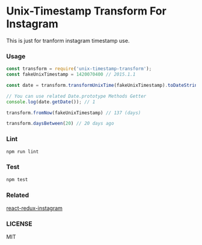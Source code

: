 # Unix-Timestamp Transform For Instagram

This is just for tranform instagram timestamp use.

### Usage

```js
const transform = require('unix-timestamp-transform');
const fakeUnixTimestamp = 1420070400 // 2015.1.1

const date = transform.transformUnixTime(fakeUnixTimestamp).toDateString(); // Fri Jan 01 2016

// You can use related Date.prototype Methods Getter
console.log(date.getDate()); // 1

transform.fromNow(fakeUnixTimestamp) // 137 (days)

transform.daysBetween(20) // 20 days ago
```

### Lint

```sh
npm run lint
```

### Test

```sh
npm test
```

### Related
[react-redux-instagram](https://github.com/neighborhood999/react-redux-instagram)

### LICENSE

MIT
